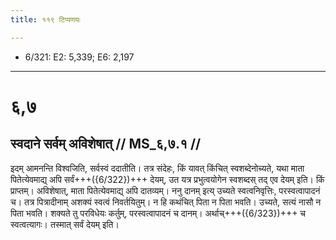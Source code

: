 ```yaml
---
title: ११९ टिप्पणयः

---
```

- 6/321: E2: 5,339; E6: 2,197

____________________________________________


# ६,७

## स्वदाने सर्वम् अविशेषात् // MS_६,७.१ //

इदम् आमनन्ति विश्वजिति, सर्वस्वं ददातीति। तत्र संदेहः, किं यावत् किंचित् स्वशब्देनोच्यते, यथा माता पितेत्येवमाद्य् अपि सर्वं+++({6/322})+++ देयम्, उत यत्र प्रभुत्वयोगेन स्वशब्दस् तद् एव देयम् इति। किं प्राप्तम्। अविशेषात्, माता पितेत्येवमाद्य् अपि दातव्यम्। ननु दानम् इत्य् उच्यते स्वत्वनिवृत्तिः, परस्वत्वापादनं च। तत्र पित्रादीनाम् अशक्यं स्वत्वं निवर्तयितुम्। न हि कथंचित् पिता न पिता भवति। उच्यते, सत्यं नासौ न पिता भवति। शक्यते तु परविधेयः कर्तुम्, परस्वत्वापादनं च दानम्। अर्थाच्+++({6/323})+++ च स्वत्वत्यागः। तस्मात् सर्वं देयम् इति।
